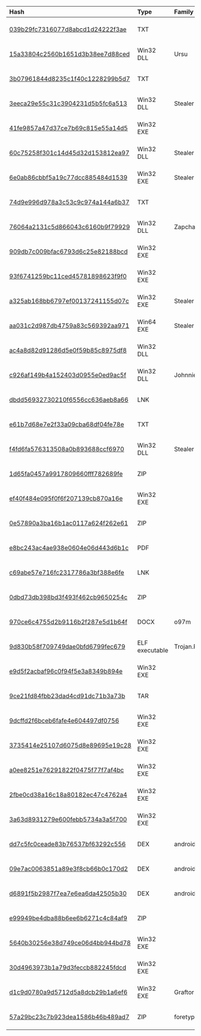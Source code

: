 |Hash|Type|Family|First_Seen|Name|
|:--|:--|:--|:--|:--|
|[039b29fc7316077d8abcd1d24222f3ae](https://www.virustotal.com/gui/file/039b29fc7316077d8abcd1d24222f3ae)|TXT||2020-01-08 17:29:07|C:\Users\THEBOSS\Downloads\am_cy_167.hta|
|[15a33804c2560b1651d3b38ee7d88ced](https://www.virustotal.com/gui/file/15a33804c2560b1651d3b38ee7d88ced)|Win32 DLL|Ursu|2020-11-18 17:47:24|15a33804c2560b1651d3b38ee7d88ced.virus|
|[3b07961844d8235c1f40c1228299b5d7](https://www.virustotal.com/gui/file/3b07961844d8235c1f40c1228299b5d7)|TXT||2020-01-02 13:11:32|%PROGRAMDATA%\adobe\tmphta.hta|
|[3eeca29e55c31c3904231d5b5fc6a513](https://www.virustotal.com/gui/file/3eeca29e55c31c3904231d5b5fc6a513)|Win32 DLL|Stealer|2020-07-25 17:32:02|C:\ProgramData\Git\DUser.dll|
|[41fe9857a47d37ce7b69c815e55a14d5](https://www.virustotal.com/gui/file/41fe9857a47d37ce7b69c815e55a14d5)|Win32 EXE||2020-10-24 16:52:01| |
|[60c75258f301c14d45d32d153812ea97](https://www.virustotal.com/gui/file/60c75258f301c14d45d32d153812ea97)|Win32 DLL|Stealer|2020-08-08 22:03:52|%ALLUSERSPROFILE%\microsoftsdk\duser.dll|
|[6e0ab86cbbf5a19c77dcc885484d1539](https://www.virustotal.com/gui/file/6e0ab86cbbf5a19c77dcc885484d1539)|Win32 EXE|Stealer|2020-07-31 06:28:13|WORDICON.exe_|
|[74d9e996d978a3c53c9c974a144a6b37](https://www.virustotal.com/gui/file/74d9e996d978a3c53c9c974a144a6b37)|TXT||2019-12-30 13:05:39|1.hta|
|[76064a2131c5d866043c6160b9f79929](https://www.virustotal.com/gui/file/76064a2131c5d866043c6160b9f79929)|Win32 DLL|Zapchast|2019-07-07 19:54:09|%PROGRAMDATA%\dsk\duser.dll|
|[909db7c009bfac6793d6c25e82188bcd](https://www.virustotal.com/gui/file/909db7c009bfac6793d6c25e82188bcd)|Win32 EXE||2019-12-31 11:33:30|Microsoft WinHost|
|[93f6741259bc11ced45781898623f9f0](https://www.virustotal.com/gui/file/93f6741259bc11ced45781898623f9f0)|Win32 EXE||2019-07-07 17:21:05|Microsoft WinHost|
|[a325ab168bb6797ef00137241155d07c](https://www.virustotal.com/gui/file/a325ab168bb6797ef00137241155d07c)|Win32 EXE|Stealer|2020-08-10 10:56:50|WORDICON.bin|
|[aa031c2d987db4759a83c569392aa971](https://www.virustotal.com/gui/file/aa031c2d987db4759a83c569392aa971)|Win64 EXE|Stealer|2020-07-24 13:01:49|aa031c2d987db4759a83c569392aa971.virus|
|[ac4a8d82d91286d5e0f59b85c8975df8](https://www.virustotal.com/gui/file/ac4a8d82d91286d5e0f59b85c8975df8)|Win32 DLL||2020-11-16 17:53:03|ac4a8d82d91286d5e0f59b85c8975df8.virus|
|[c926af149b4a152403d0955e0ed9ac5f](https://www.virustotal.com/gui/file/c926af149b4a152403d0955e0ed9ac5f)|Win32 DLL|Johnnie|2019-12-30 12:01:46|%PROGRAMDATA%\adobe\duser.dll|
|[dbdd56932730210f6556cc636aeb8a66](https://www.virustotal.com/gui/file/dbdd56932730210f6556cc636aeb8a66)|LNK||2019-07-06 15:24:05| |
|[e61b7d68e7e2f33a09cba68df04fe78e](https://www.virustotal.com/gui/file/e61b7d68e7e2f33a09cba68df04fe78e)|TXT||2020-08-10 21:02:00|1.hta|
|[f4fd6fa576313508a0b893688ccf6970](https://www.virustotal.com/gui/file/f4fd6fa576313508a0b893688ccf6970)|Win32 DLL|Stealer|2020-07-31 13:07:22|\ProgramData\MicrosoftSDK\DUser.dll|
|[1d65fa0457a9917809660fff782689fe](https://www.virustotal.com/gui/file/1d65fa0457a9917809660fff782689fe)|ZIP||2025-01-16 11:17:26|NDC65-Updated-Schedule.zip|
|[ef40f484e095f0f6f207139cb870a16e](https://www.virustotal.com/gui/file/ef40f484e095f0f6f207139cb870a16e)|Win32 EXE||2024-12-31 05:32:28|ConsoleApp1.exe|
|[0e57890a3ba16b1ac0117a624f262e61](https://www.virustotal.com/gui/file/0e57890a3ba16b1ac0117a624f262e61)|ZIP||2024-12-31 05:22:43|Security-Guidelines.zip|
|[e8bc243ac4ae938e0604e06d443d6b1c](https://www.virustotal.com/gui/file/e8bc243ac4ae938e0604e06d443d6b1c)|PDF||2024-12-26 08:50:00|Priority Letter.pdf|
|[c69abe57e716fc2317786a3bf388e6fe](https://www.virustotal.com/gui/file/c69abe57e716fc2317786a3bf388e6fe)|LNK||2022-03-29 10:23:45| |
|[0dbd73db398bd3f493f462cb9650254c](https://www.virustotal.com/gui/file/0dbd73db398bd3f493f462cb9650254c)|ZIP||2022-03-29 10:22:37|vaccination.zip|
|[970ce6c4755d2b9116b2f287e5d1b64f](https://www.virustotal.com/gui/file/970ce6c4755d2b9116b2f287e5d1b64f)|DOCX|o97m|2021-12-16 02:22:33|fe8b5f040b4c6281458123b7ecb8550e18aedca3_8.docx|
|[9d830b58f709749dae0bfd6799fec679](https://www.virustotal.com/gui/file/9d830b58f709749dae0bfd6799fec679)|ELF executable|Trojan.PyInstaller|2021-11-19 04:39:43|download.zip|
|[e9d5f2acbaf96c0f94f5e3a8349b894e](https://www.virustotal.com/gui/file/e9d5f2acbaf96c0f94f5e3a8349b894e)|Win32 EXE||2021-11-15 11:57:48|benner.exe|
|[9ce21fd84fbb23dad4cd91dc71b3a73b](https://www.virustotal.com/gui/file/9ce21fd84fbb23dad4cd91dc71b3a73b)|TAR||2021-11-11 08:53:16|JWG|
|[9dcffd2f6bceb6fafe4e604497df0756](https://www.virustotal.com/gui/file/9dcffd2f6bceb6fafe4e604497df0756)|Win32 EXE||2021-07-09 06:59:20|RICO.exe|
|[3735414e25107d6075d8e89695e19c28](https://www.virustotal.com/gui/file/3735414e25107d6075d8e89695e19c28)|Win32 EXE||2021-07-05 09:22:32|JVAKV.exe|
|[a0ee8251e76291822f0475f77f7af4bc](https://www.virustotal.com/gui/file/a0ee8251e76291822f0475f77f7af4bc)|Win32 EXE||2021-07-03 10:31:31|BIki.exe|
|[2fbe0cd38a16c18a80182ec47c4762a4](https://www.virustotal.com/gui/file/2fbe0cd38a16c18a80182ec47c4762a4)|Win32 EXE||2021-07-02 06:48:52|ADAMBU.exe|
|[3a63d8931279e600febb5734a3a5f700](https://www.virustotal.com/gui/file/3a63d8931279e600febb5734a3a5f700)|Win32 EXE||2021-06-29 06:35:37|WfxDvl.exe|
|[dd7c5fc0ceade83b76537bf63292c556](https://www.virustotal.com/gui/file/dd7c5fc0ceade83b76537bf63292c556)|DEX|androidos|2021-05-04 12:46:59|classes2.dex|
|[09e7ac0063851a89e3f8cb66b0c170d2](https://www.virustotal.com/gui/file/09e7ac0063851a89e3f8cb66b0c170d2)|DEX|androidos|2021-05-04 12:46:16|c:\windows\system32\mae4ertdg.dll|
|[d6891f5b2987f7ea7e6ea6da42505b30](https://www.virustotal.com/gui/file/d6891f5b2987f7ea7e6ea6da42505b30)|DEX|androidos|2021-05-04 12:43:21|classes2.dex|
|[e99949be4dba88b6ee6b6271c4c84af9](https://www.virustotal.com/gui/file/e99949be4dba88b6ee6b6271c4c84af9)|ZIP||2021-01-14 05:52:13|Image__7563.zip|
|[5640b30256e38d749ce06d4bb944bd78](https://www.virustotal.com/gui/file/5640b30256e38d749ce06d4bb944bd78)|Win32 EXE||2020-06-11 07:41:13|Update.exe|
|[30d4963973b1a79d3feccb882245fdcd](https://www.virustotal.com/gui/file/30d4963973b1a79d3feccb882245fdcd)|Win32 EXE||2020-04-22 08:54:24|C:\Users\Administrator\AppData\Roaming\Microsoft\Windows\Start Menu\Programs\Startup\winms.exe|
|[d1c9d0780a9d5712d5a8dcb29b1a6ef6](https://www.virustotal.com/gui/file/d1c9d0780a9d5712d5a8dcb29b1a6ef6)|Win32 EXE|Graftor|2019-03-03 22:29:24|Moliy|
|[57a29bc23c7b923dea1586b46b489ad7](https://www.virustotal.com/gui/file/57a29bc23c7b923dea1586b46b489ad7)|ZIP|foretype|2019-02-14 04:56:41|Document_New_10000.docx.zip|
